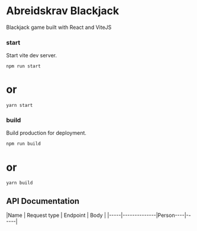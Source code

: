 # Abreidskrav Blackjack

Blackjack game built with React and ViteJS

### start

Start vite dev server.

`npm run start`

# or

`yarn start`

### build

Build production for deployment.

`npm run build`

# or

`yarn build`

## API Documentation

|Name | Request type | Endpoint | Body |
|-----|--------------|Person----|------|
